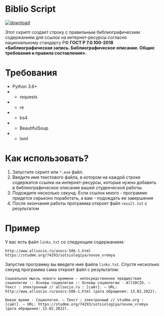 # Biblio Script

[![download](https://img.shields.io/badge/-СКАЧАТЬ-success?style=for-the-badge)](https://github.com/tankalxat34/biblio-script/raw/main/BiblioScript.exe)

Этот скрипт создает строку с правильным библиографическим содержанием для ссылок на интернет-ресурсы согласно национальному стандарту РФ **ГОСТ Р 7.0.100-2018 «Библиографическая запись. Библиографическое описание. Общие требования и правила составления».**

# Требования
- Python 3.6+
- - requests
- - re
- - bs4
- - BeautifulSoup
- - lxml

# Как использовать?
1. Запустите скрипт или `*.exe` файл.
2. Введите имя текстового файла, в котором на каждой строке содержатся ссылки на интернет-ресурсы, которые нужно добавить в библиографическое описание вашей студенческой работы.
3. Подождите несколько секунд. Если ссылок много - программе придется серьезно поработать, а вам - подождать ее завершения
4. После окончания работы программа откроет файл `result.txt` с результатом

# Пример
У вас есть файл `links.txt` со следующим содержанием:
```
http://www.allsocio.ru/asocs-506-1.html
https://studme.org/74293/sotsiologiya/novoe_vremya
```

Запустив программу вы введете имя файла `links.txt`. Спустя несколько секунд программа сама откроет файл с результатом:
```
Социальная мысль нового времени - непосредственное предшествие социологии :: Основы социологии :: Основы социологии - AllSOCIO. — Текст : электронный // allsocio.ru : [сайт]. — URL: http://www.allsocio.ru/asocs-506-1.html (дата обращения: 13.02.2022).

Новое время - Социология. — Текст : электронный // studme.org : [сайт]. — URL: https://studme.org/74293/sotsiologiya/novoe_vremya (дата обращения: 13.02.2022).
```
